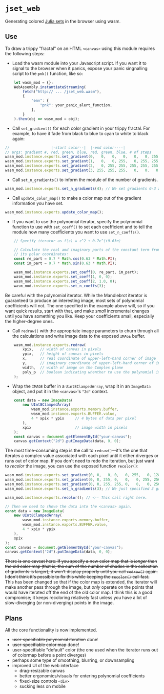 # `jset_web`
Generating colored [Julia sets](https://en.wikipedia.org/wiki/Julia_set)
in the browser using wasm.

## Use

To draw a trippy "fractal" on an HTML `<canvas>` using this module requires
the following steps:

  * Load the wasm module into your Javascript script. If you want it to
    signal to the browser when it panics, expose your panic singnalling script
    to the `pnk()` function, like so:
```javascript
    let wasm_mod = {};
    WebAssembly.instantiateStreaming(
        fetch("http:// ... /jset_web.wasm"),
        {
            "env": {
                "pnk": your_panic_alert_function,
            },
        }
    ).then(obj => wasm_mod = obj);
```

  * Call `set_gradient()` for each color gradient in your trippy fractal.
    For example, to have it fade from black to blue to cyan to white to black
    again:
```javascript
//                   |-start color--|  |-end color----|
// args: gradient #, red, green, blue, red, green, blue, # of steps
wasm_mod.instance.exports.set_gradient(0,   0,   0,   0,   0,   0, 255, 256);
wasm_mod.instance.exports.set_gradient(1,   0,   0, 255,   0, 255, 255, 256);
wasm_mod.instance.exports.set_gradient(2,   0, 255, 255, 255, 255, 255, 256);
wasm_mod.instance.exports.set_gradient(3, 255, 255, 255,   0,   0,   0, 256);
```

  * Call `set_n_gradients()` to inform the module of the number of gradients.
```javascript
wasm_mod.instance.exports.set_n_gradients(4); // We set gradients 0-3 above.
```

  * Call `update_color_map()` to make a color map out of the gradient
    information you have set.
```javascript
wasm_mod.instance.exports.update_color_map();
```

  * If you want to use the polynomial iterator, specify the polynomial
    function to use with `set_coeff()` to set each coefficient and
    to tell the module how many coefficients you want to use `set_n_coeffs()`.
```javascript
    // Specify iterator as f(z) = z^2 + 0.7e^(i0.63π)

    // Calculate the real and imaginary parts of the constant term from
    // its polar coordinates:
    const re_part = 0.7 * Math.cos(0.63 * Math.PI);
    const im_part = 0.7 * Math.sin(0.63 * Math.PI);

    wasm_mod.instance.exports.set_coeff(0, re_part, im_part);
    wasm_mod.instance.exports.set_coeff(1, 0, 0);
    wasm_mod.instance.exports.set_coeff(2, 1.0, 0);
    wasm_mod.instance.exports.set_n_coeffs(3);
```

Be careful with the polynomial iterator. While the Mandlebrot iterator is
guaranteed to produce an interesting image, most sets of polynomial
coefficients will not. The one specified in the example above will, so if
you want quick results, start with that, and make _small_ incremental
changes until you have something you like. Keep your coefficients small,
especially the higher-degree ones.

  * Call `redraw()` with the appropriate image parameters to churn through
    all the calculations and write image data to the exposed `IMAGE` buffer.
```javascript
    wasm_mod.instance.exports.redraw(
        xpix,   // width of canvas in pixels
        ypix,   // height of canvas in pixels
        x,      // real coordinate of upper-left-hand corner of image
        y,      // imaginary coordinate of upper-left-hand corner of image
        width,  // width of image on the Complex plane
        poly_p  // boolean indicating whenther to use the polynomial iterator
    );
```

  * Wrap the `IMAGE` buffer in a `Uint8ClampedArray`, wrap it in an
    `ImageData` object, and put it in the `<canvas>`'s `"2d"` context.
```javascript
    const data = new ImageData(
        new UInt8ClampedArray(
            wasm_mod.instance.exports.memory.buffer,
            wasm_mod.instance.exports.BUFFER.value,
            4 * xpix * ypix     // 4 bytes of data per pixel
        ),
        xpix                    // image width in pixels
    );
    const canvas = document.getElementById("your-canvas");
    canvas.getContext("2d").putImageData(data, 0, 0);
```

The most time-consuming step is the call to `redraw()`--it's the one that
iterates a complex value associated with each pixel until it either diverges
or runs out of color map. If you don't need to redo the iteration, but just
want to _recolor_ the image, you can use the exposed function `recolor()`:

```javascript
wasm_mod.instance.exports.set_gradient(0, 0,   0, 0,   0, 255,   0, 128);
wasm_mod.instance.exports.set_gradient(0, 0, 255, 0,   0,   0, 255, 256);
wasm_mod.instance.exports.set_gradient(0, 0, 255, 255, 0,   0,   0, 256);
wasm_mod.instance.exports.set_n_gradients(3); // We just specified 3 gradients.

wasm_mod.instance.exports.recolor(); // <-- This call right here.

// Then we need to shove the data into the <canvas> again.
const data = new ImageData(
    new UInt8ClampedArray(
        wasm_mod.instance.exports.memory.buffer,
        wasm_mod.instance.exports.BUFFER.value,
        4 * xpix * ypix
    ),
    xpix
);
const canvas = document.getElementById("your-canvas");
canvas.getContext("2d").putImageData(data, 0, 0);
```

~~There is one caveat here: If you specify a new color map that is _longer_ than
the old color map (that is, the sum of the number of shades in the collection
of gradients is larger), it won't display properly until you call `redraw()`
again. I don't think it's possible to fix this while keeping the `recolor()`
call fast.~~ This has been changed so that if the color map is extended,
the iterator will make another pass through the image, but _only_ operate on
the points that would have iterated off the end of the old color map. I think
this is a good compromise; it keeps recoloring relatively fast unless you have
a lot of slow-diverging (or non-diverging) points in the image.

## Plans

All the core functionality is now implemented. 

  * ~~user-specifiable polynomial iteration~~ done!
  * ~~user-specifiable color map~~ done!
  * user-specifiable "default" color (the one used when the iterator runs
    out of colormap before a point diverges)
  * perhaps some type of smoothing, blurring, or downsampling
  * improved UI of the web interface
    + drag-resizable canvas
    + better ergonomics/visuals for entering polynomial coefficients
    + fixed-size controls `<div>`
    + sucking less on mobile
